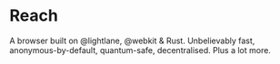 # Reach
A browser built on @lightlane, @webkit &amp; Rust. Unbelievably fast, anonymous-by-default, quantum-safe, decentralised. Plus a lot more.
